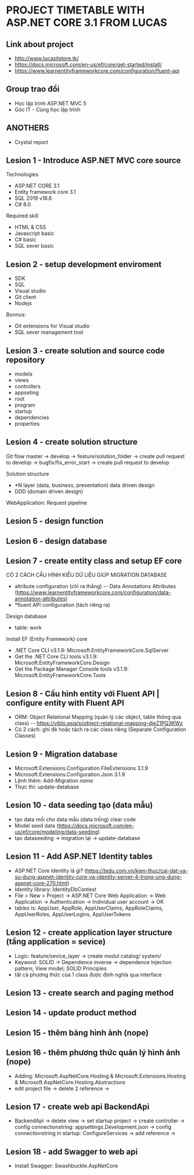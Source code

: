 ﻿# PROJECT TIMETABLE WITH ASP.NET CORE 3.1 FROM LUCAS
## Link about project
- http://www.lucasitstore.tk/
- https://docs.microsoft.com/en-us/ef/core/get-started/install/
- https://www.learnentityframeworkcore.com/configuration/fluent-api

## Group trao đổi
- Học lập trình ASP.NET MVC 5
- Góc IT - Cùng học lập trình

## ANOTHERS
- Crystal report

## Lesion 1 - Introduce ASP.NET MVC core source
Technologies
- ASP.NET CORE 3.1
- Entity framework core 3.1
- SQL 2019 v18.6
- C# 8.0

Required skill
- HTML & CSS
- Javascript basic
- C# basic
- SQL sever basic

## Lesion 2 - setup development enviroment
- SDK
- SQL
- Visual studio
- Git client
- Nodejs

Bonnus: 
- Git extensions for Visual studio
- SQL sever management tool

## Lesion 3 - create solution and source code repository
- models
- views
- controllers
- appseting
- root
- program
- startup
- dependencies
- properties

## Lesion 4 - create solution structure
Git flow
master -> develop -> feature/solution_folder -> create pull request to develop -> bugfix/fix_error_start -> create pull request to develop

Solution structure
- *N layer (data, business, presentation) data driven design
- DDD (domain driven design)

WebApplication: Request pipeline
## Lesion 5 - design function

## Lesion 6 - design database

## Lesion 7 - create entity class and setup EF core
CÓ 2 CÁCH CẤU HÌNH KIỂU DỮ LIỆU GIÚP MIGRATION DATABASE
- altribute configuration (chỉ ra thẳng) 
-- Data Annotations Attributes (https://www.learnentityframeworkcore.com/configuration/data-annotation-attributes)
- *fluent API configuration (tách riêng ra)

Design database
- table: work

Install EF (Entity Framework) core 
- .NET Core CLI v3.1.9: Microsoft.EntityFrameworkCore.SqlServer
- Get the .NET Core CLI tools v3.1.9: Microsoft.EntityFrameworkCore.Design
- Get the Package Manager Console tools v3.1.9: Microsoft.EntityFrameworkCore.Tools

## Lesion 8 - Cấu hình entity với Fluent API | configure entity with Fluent API
- ORM: Object Relational Mapping (quản lý các object, table thông qua class)
-- https://viblo.asia/p/object-relational-mapping-djeZ1PQ3KWz
- Có 2 cách: ghi đè hoặc tách ra các class riêng (Separate Configuration Classes)

## Lesion 9 - Migration database
- Microsoft.Extensions.Configuration.FileExtensions 3.1.9
- Microsoft.Extensions.Configuration.Json 3.1.9
- Lệnh thêm: Add-Migration _name_
- Thực thi: update-database

## Lesion 10 - data seeding tạo (data mẫu)
- tạo data mồi cho data mẫu (data trống) clear code
- Model seed data (https://docs.microsoft.com/en-us/ef/core/modeling/data-seeding)
- tạo dataseeding -> migration lại -> update-database 

## Lesion 11 - Add ASP.NET Identity tables
- ASP.NET Core Identity là gì? (https://tedu.com.vn/kien-thuc/cai-dat-va-su-dung-aspnet-identity-core-va-identity-server-4-trong-ung-dung-aspnet-core-270.html)
- Identity library: IdentityDbContext
- File > New > Project -> ASP.NET Core Web Application -> Web Application -> Authentication -> Individual user account -> OK
- tables is: AppUser, AppRole, AppUserClaims, AppRoleClaims, AppUserRoles, AppUserLogins, AppUserTokens

## Lesion 12 - create application layer structure (tầng application = sevice)
- Logic: feature/sevice_layer -> create modul catalog/ system/
- Keyword: SOLID -> Dependence inverse -> dependence Injection pattern; View model; SOLID Principles
- tất cả phương thức của 1 class được định nghĩa qua interface

## Lesion 13 - create search and paging method
## Lesion 14 - update product method
## Lesion 15 - thêm bảng hình ảnh (nope)
## Lesion 16 - thêm phương thức quản lý hình ảnh (nope)
- Adding: Microsoft.AspNetCore.Hosting & Microsoft.Extensions.Hosting & Microsoft.AspNetCore.Hosting.Abstractions
- edit project file -> delete 2 reference -> <frameworkReference Include="Microsoft.AspNetCore.App" /> 
## Lesion 17 - create web api BackendApi
- BackendApi -> delete view -> set startup project -> create controller 
-> config connectionstring: appsettings.Development.json 
-> config connectionstring in startup: ConfigureServices -> add reference 
-> 
## Lesion 18 - add Swagger to web api
- Install Swagger: Swashbuckle.AspNetCore 




